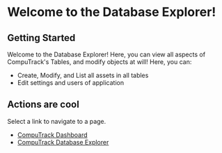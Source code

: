 # Welcome to the Database Explorer!

## Getting Started
Welcome to the Database Explorer! Here, you can view all aspects of CompuTrack's Tables, and modify objects at will!
Here, you can:
* Create, Modify, and List all assets in all tables
* Edit settings and users of application


## Actions are cool
Select a link to navigate to a page.
* [CompuTrack Dashboard](/client/html/index.html)
* [CompuTrack Database Explorer](/client/html/viewer.html)